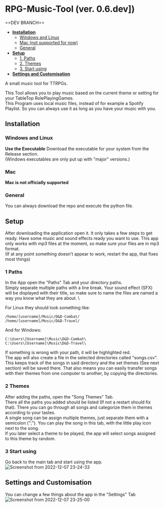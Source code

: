 # RPG-Music-Tool (ver. 0.6.dev])

==DEV BRANCH==

- **[Installation](#installation)**
	- [Windows and Linux](#windows-and-linux)
	- [Mac (not supported for now)](#mac)
	- [General](#general)
- **[Setup](#setup)**
	- [1. Paths](#1-paths)
	- [2. Themes](#2-themes)
	- [3. Start using](#3-start-using)
- **[Settings and Customisation](#settings-and-customisation)**


A small music tool for TTRPGs.

This Tool allows you to play music based on the current theme or setting for your TableTop RolePlayingGames. \
This Program uses local music files, instead of for example a Spotify Playlist. So you can always use it as long as you have your music with you.

## Installation
### Windows and Linux
**Use the Executable**
Download the executable for your system from the Release section. \
(Windows executables are only put up with "major" versions.)

### Mac
**Mac is not officially supported**

### General
You can always download the repo and execute the python file.


## Setup
After downloading the application open it. It only takes a few steps to get ready. Have some music and sound effects ready you want to use. This app only works with mp3 files at the moment, so make sure your files are in mp3 format.\
(If at any point something doesn't appear to work, restart the app, that fixes most things)

### 1 Paths
In the App open the "Paths" Tab and your directory paths. \
Simply separate multiple paths with a line break. Your sound effect (SFX) will be displayed with their title, so make sure to name the files are named a way you know what they are about. \

For Linux they should look something like:
```
/home/[username]/Music/D&D-Combat/
/home/[username]/Music/D&D-Travel/
```

And for Windows:
```
C:\Users\[Username]\Music\D&D-Combat\
C:\Users\[Username]\Music\D&D-Travel\
```

If something is wrong with your path, it will be highlighted red.\
The app will also create a file in the selected directories called "songs.csv". This keeps track of the songs in said directory and the set themes (See next section) will be saved there. That also means you can easily transfer songs with their themes from one computer to another, by copying the directories.

### 2 Themes
After adding the paths, open the "Song Themes" Tab.\
There all the paths you added should be listed (If not a restart should fix that). There you can go through all songs and categorize them in themes according to your tastes.\
A single song can be assign multiple themes, just separate them with a semicolon (";"). You can play the song in this tab, with the little play icon next to the song.\
If you later select a theme to be played, the app will select songs assigned to this theme by random.

### 3 Start using
Go back to the main tab and start using the app.
![Screenshot from 2022-12-07 23-24-33](https://user-images.githubusercontent.com/58821835/206310072-63aadbe7-1e9e-4bd2-9f9f-a94319011e1e.png)



## Settings and Customisation
You can change a few things about the app in the "Settings" Tab\
![Screenshot from 2022-12-07 23-25-00](https://user-images.githubusercontent.com/58821835/206310022-97a702fd-ec88-4230-8bab-e6c4f6909336.png)


